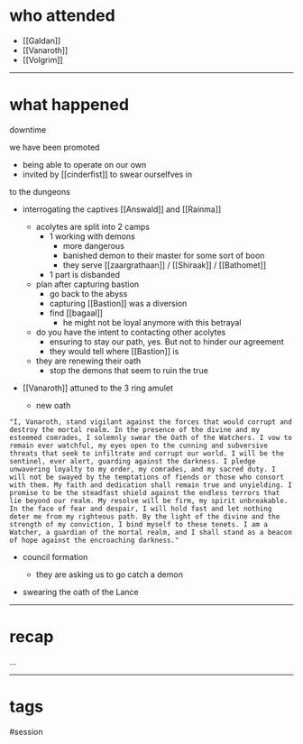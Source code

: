 # who attended

- [[Galdan]]
- [[Vanaroth]]
- [[Volgrim]]

---
# what happened

downtime

we have been promoted
- being able to operate on our own
- invited by [[cinderfist]] to swear ourselfves in

to the dungeons
- interrogating the captives [[Answald]] and [[Rainma]]
	- acolytes are split into 2 camps
		- 1 working with demons
			- more dangerous
			- banished demon to their master for some sort of boon
			- they serve [[zaargrathaan]] / [[Shiraak]] / [[Bathomet]]
		- 1 part is disbanded
	- plan after capturing bastion
		- go back to the abyss 
		- capturing [[Bastion]] was a diversion
		- find [[bagaal]]
			- he might not be loyal anymore with this betrayal
	-  do you have the intent to contacting other acolytes 
		- ensuring to stay our path, yes. But not to hinder our agreement
		- they would tell where [[Bastion]] is
	- they are renewing their oath
		- stop the demons that seem to ruin the true 

- [[Vanaroth]] attuned to the 3 ring amulet
	- new oath
``` new_oath_undecided
"I, Vanaroth, stand vigilant against the forces that would corrupt and destroy the mortal realm. In the presence of the divine and my esteemed comrades, I solemnly swear the Oath of the Watchers. I vow to remain ever watchful, my eyes open to the cunning and subversive threats that seek to infiltrate and corrupt our world. I will be the sentinel, ever alert, guarding against the darkness. I pledge unwavering loyalty to my order, my comrades, and my sacred duty. I will not be swayed by the temptations of fiends or those who consort with them. My faith and dedication shall remain true and unyielding. I promise to be the steadfast shield against the endless terrors that lie beyond our realm. My resolve will be firm, my spirit unbreakable. In the face of fear and despair, I will hold fast and let nothing deter me from my righteous path. By the light of the divine and the strength of my conviction, I bind myself to these tenets. I am a Watcher, a guardian of the mortal realm, and I shall stand as a beacon of hope against the encroaching darkness."
```

- council formation
	- they are asking us to go catch a demon

- swearing the oath of the Lance

---
# recap

...

---
# tags

#session